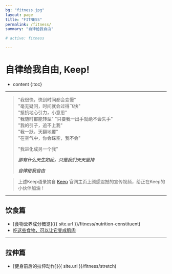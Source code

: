 ```yaml
---
bg: "fitness.jpg"
layout: page
title: "FITNESS"
permalink: /fitness/
summary: "自律给我自由"

# active: fitness

---
```


<h1>自律给我自由, Keep!</h1>

* content
{:toc}

---

>"我很快，快到时间都会变慢"  
>"毫无疑问，时间就会过得飞快"  
>"抵抗地心引力，小意思"  
>"我随时都能转型" 
>"只要我一出手就绝不会失手"  
>"我的引子，追不上我"  
>"我一跃，天翻地覆"  
>"在空气中，你会踩空，我不会"
>
>"我进化成另一个我"
>
>***那有什么天生如此，只是我们天天坚持***
>
>***自律给我自由***


>上述Keep语录摘自 [Keep](https://gotokeep.com/) 官网主页上颇感震撼的宣传视频，给正在Keep的小伙伴加油！

<!--<video src="{{ site.url }}{{ site.img_path }}{{ '/keep.mp4' }}" controls="controls"></video>
-->
---

## 饮食篇
- [食物营养成分概览]({{ site.url }}/fitness/nutrition-constituent)
- [吃这些食物，可以让它变成肌肉](http://show.gotokeep.com/articles/586084562363ee3a3cdd8097)

---

## 拉伸篇
- [健身前后的拉伸动作]({{ site.url }}/fitness/stretch)


